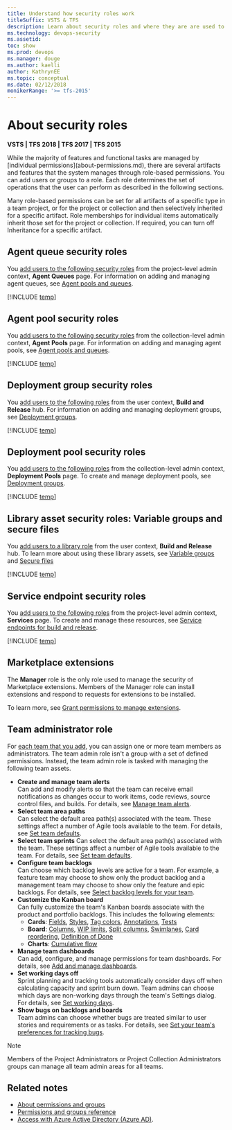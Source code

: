 ```yaml
---
title: Understand how security roles work
titleSuffix: VSTS & TFS
description: Learn about security roles and where they are are used to manage permissions to select features and functions of TFS and VSTS
ms.technology: devops-security
ms.assetid: 
toc: show
ms.prod: devops
ms.manager: douge
ms.author: kaelli
author: KathrynEE
ms.topic: conceptual
ms.date: 02/12/2018
monikerRange: '>= tfs-2015'
---
```


# About security roles

**VSTS | TFS 2018 | TFS 2017 | TFS 2015**

<a id="security-roles" />
While the majority of features and functional tasks are managed by [individual permissions](about-permissions.md), there are several artifacts and features that the system manages through role-based permissions. You can add users or groups to a role. Each role determines the set of operations that the user can perform as described in the following sections.  

Many role-based permissions can be set for all artifacts of a specific type in a team project, or for the project or collection and then selectively inherited for a specific artifact. Role memberships for individual items  automatically inherit those set for the project or collection. If required, you can turn off Inheritance for a specific artifact.

<!---
You manage the security for the following artifacts and features by adding a user or group to the roles which are described in the following sections. 

[Agent queues](../pipelines/set-permissions.md)<br/>- [Agent pools](../pipelines/set-permissions.md)<br/>- [Deployment groups](../pipelines/set-permissions.md#deployment-group)<br/>- [Deployment pools](../pipelines/set-permissions.md#deployment-group) - [Secure files](../pipelines/set-permissions.md#library)<br/>- [Service endpoints](../pipelines/set-permissions.md)<br/>- [Variable groups](../pipelines/set-permissions.md#library)

 
##Default role assignments

By default, all contributors in a team project are members of the User role on each hosted queue.  This allows every contributor in a team project to author and run build and release definitions using hosted queues.
-->

## Agent queue security roles

You [add users to the following security roles](../pipelines/set-permissions.md) from the project-level admin context, **Agent Queues** page. For information on adding and managing agent queues, see  [Agent pools and queues](../pipelines/concepts/agents/pools-queues.md).    

[!INCLUDE [temp](_shared/agent-queue-roles.md)]

## Agent pool security roles

You [add users to the following security roles](../pipelines/set-permissions.md) from the collection-level admin context, **Agent Pools** page. For information on adding and managing agent pools, see [Agent pools and queues](../pipelines/concepts/agents/pools-queues.md). 

[!INCLUDE [temp](_shared/agent-pool-roles.md)]

## Deployment group security roles

You [add users to the following roles](../pipelines/set-permissions.md#library) from the user context, **Build and Release** hub.  For information on adding and managing deployment groups, see [Deployment groups](/vsts/pipelines/concepts/definitions/release/deployment-groups). 

[!INCLUDE [temp](_shared/deployment-group-roles.md)]

## Deployment pool security roles

You [add users to the following roles](../pipelines/set-permissions.md) from the collection-level admin context, **Deployment Pools** page. To create and manage deployment pools, see [Deployment groups](/vsts/pipelines/concepts/definitions/release/deployment-groups).   

[!INCLUDE [temp](_shared/deployment-pool-roles.md)]

## Library asset security roles: Variable groups and secure files

You [add users to a library role](../pipelines/set-permissions.md#library) from the user context, **Build and Release** hub. To learn more about using these library assets, see [Variable groups](../pipelines/concepts/library/variable-groups.md) and [Secure files](../pipelines/concepts/library/secure-files.md)

[!INCLUDE [temp](_shared/library-roles.md)]

## Service endpoint security roles

You [add users to the following roles](../pipelines/set-permissions.md) from the project-level admin context, **Services** page. To create and manage these resources, see [Service endpoints for build and release](../pipelines/concepts/library/service-endpoints.md).

[!INCLUDE [temp](_shared/service-endpoint-roles.md)]

## Marketplace extensions

The **Manager** role is the only role used to manage the security of Marketplace extensions. Members of the Manager role can install extensions and respond to requests for extensions to be installed. 

To learn more, see [Grant permissions to manage extensions](../marketplace/how-to/grant-permissions.md).

## Team administrator role

For [each team that you add](../work/scale/multiple-teams.md), you can assign one or more team members as administrators. The team admin role isn't a group with a set of defined permissions. Instead, the team admin role is tasked with managing the following team assets.

- **Create and manage team alerts**  
	Can add and modify alerts so that the team can receive email notifications as changes occur to work items, code reviews, source control files, and builds. For details, see [Manage team alerts](../collaborate/manage-team-notifications.md).	 
- <a id="team-rooms" />**Select team area paths**   
	Can select the default area path(s) associated with the team. These settings affect a number of Agile tools available to the team. For details, see [Set team defaults](../work/scale/set-team-defaults.md).	
- **Select team sprints** 
	Can select the default area path(s) associated with the team. These settings affect a number of Agile tools available to the team. For details, see [Set team defaults](../work/scale/set-team-defaults.md). 
- **Configure team backlogs**   
	Can choose which backlog levels are active for a team. For example, a feature team may choose to show only the product backlog and a management team may choose to show only the feature and epic backlogs. For details, see [Select backlog levels for your team](../work/customize/select-backlog-navigation-levels.md).  
- **Customize the Kanban board**   
	Can fully customize the team's Kanban boards associate with the product and portfolio backlogs. This includes the following elements:
	* **Cards**: [Fields](../work/customize/customize-cards.md#kanban-board), [Styles](../work/customize/customize-cards.md#style-rule), [Tag colors](../work/customize/customize-cards.md#color-tags), [Annotations](../work/customize/customize-cards.md#annotations), [Tests](../work/customize/customize-cards.md#tests)  
	* **Board**: [Columns](../work/kanban/add-columns.md), [WIP limits](../work/kanban/wip-limits.md), [Split columns](../work/kanban/split-columns.md),    [Swimlanes](../work/kanban/expedite-work.md), [Card reordering](../work/customize/reorder-cards.md), [Definition of Done](../work/kanban/definition-of-done.md)
	* **Charts**: [Cumulative flow](../report/dashboards/cumulative-flow.md#configure) 
- **Manage team dashboards**  
	Can add, configure, and manage permissions for team dashboards. For details, see [Add and manage dashboards](../report/dashboards/dashboard-permissions.md#set-permissions).  
- **Set working days off**    	
	Sprint planning and tracking tools automatically consider days off when calculating capacity and sprint burn down. Team admins can choose which days are non-working days through the team's Settings dialog. For details, see [Set working days](../work/customize/set-working-days.md).
- **Show bugs on backlogs and boards**   
	Team admins can choose whether bugs are treated similar to user stories and requirements or as tasks. For details, see [Set your team's preferences for tracking bugs](../work/customize/show-bugs-on-backlog.md).

> [!NOTE]
> Members of the Project Administrators or Project Collection Administrators groups can manage all team admin areas for all teams.

## Related notes

- [About permissions and groups](about-permissions.md)
- [Permissions and groups reference](permissions.md)
- [Access with Azure Active Directory (Azure AD)](../accounts/add-users-to-aad.md). 
 
 
